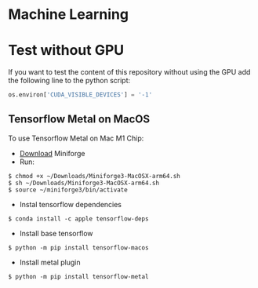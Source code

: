 # Machine Learning

# Test without GPU

If you want to test the content of this repository without using the GPU add the following line to the python script:

```python
os.environ['CUDA_VISIBLE_DEVICES'] = '-1'
```

## Tensorflow Metal on MacOS

To use Tensorflow Metal on Mac M1 Chip:

- [Download](https://github.com/conda-forge/miniforge/releases/latest/download/Miniforge3-MacOSX-arm64.sh) Miniforge
- Run:

```shell
$ chmod +x ~/Downloads/Miniforge3-MacOSX-arm64.sh
$ sh ~/Downloads/Miniforge3-MacOSX-arm64.sh
$ source ~/miniforge3/bin/activate
```

- Instal tensorflow dependencies

```shell
$ conda install -c apple tensorflow-deps
```

- Install base tensorflow

```shell
$ python -m pip install tensorflow-macos
```

- Install metal plugin

```shell
$ python -m pip install tensorflow-metal
```
